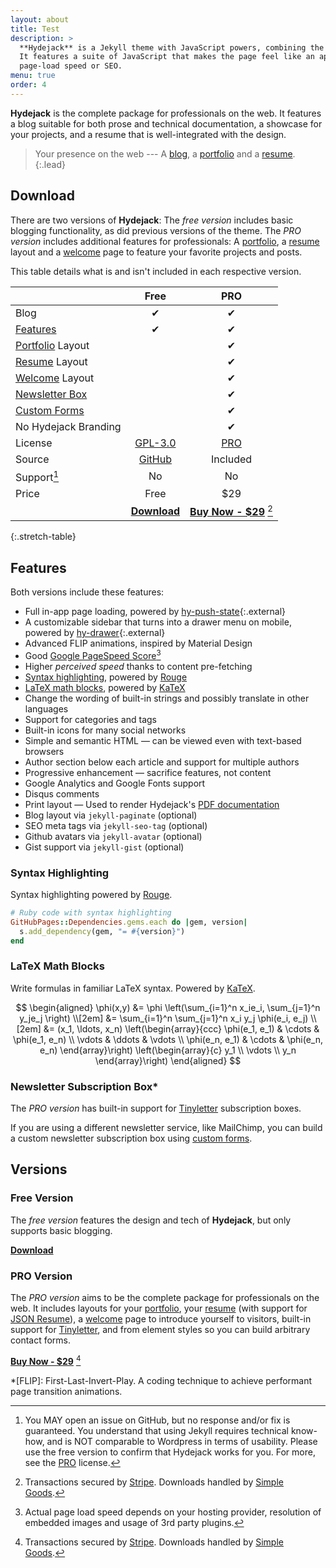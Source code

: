 ```yaml
---
layout: about
title: Test
description: >
  **Hydejack** is a Jekyll theme with JavaScript powers, combining the best of static sites and modern web apps.
  It features a suite of JavaScript that makes the page feel like an app, without sacrificing backwards-compatibility,
  page-load speed or SEO.
menu: true
order: 4
---
```


**Hydejack** is the complete package for professionals on the web.
It features a blog suitable for both prose and technical documentation,
a showcase for your projects, and a resume that is well-integrated with the design.

> Your presence on the web --- A [blog], a [portfolio] and a [resume].
{:.lead}

## Download
There are two versions of **Hydejack**: The *free version* includes basic blogging functionality,
as did previous versions of the theme.
The *PRO version* includes additional features for professionals:
A [portfolio], a [resume] layout and a [welcome] page to feature your favorite projects and posts.

This table details what is and isn't included in each respective version.

|                                     | Free                                   | PRO                                          |
|:------------------------------------|:--------------------------------------:|:--------------------------------------------:|
| Blog                                | &#x2714;                               | &#x2714;                                     |
| [Features][feat]                    | &#x2714;                               | &#x2714;                                     |
| [Portfolio] Layout                  |                                        | &#x2714;                                     |
| [Resume] Layout                     |                                        | &#x2714;                                     |
| [Welcome] Layout                    |                                        | &#x2714;                                     |
| [Newsletter Box][news]              |                                        | &#x2714;                                     |
| [Custom Forms][forms]               |                                        | &#x2714;                                     |
| No Hydejack Branding                |                                        | &#x2714;                                     |
| License                             | [GPL-3.0][license]                     | [PRO]                                        |
| Source                              | [GitHub][src]                          | Included                                     |
| Support[^1]                         | No                                     | No                                           |
| Price                               | Free                                   | $29                                          |
|                                     | [**Download**][kit]                    | [**Buy Now - $29**][buy] [^2]                |
{:.stretch-table}

[^1]: You MAY open an issue on GitHub, but no response and/or fix is guaranteed.
      You understand that using Jekyll requires technical know-how, and is NOT comparable to Wordpress in terms of usability.
      Please use the free version to confirm that Hydejack works for you.
      For more, see the [PRO] license.

## Features
Both versions include these features:

* Full in-app page loading, powered by [hy-push-state]{:.external}
* A customizable sidebar that turns into a drawer menu on mobile, powered by [hy-drawer]{:.external}
* Advanced FLIP animations, inspired by Material Design
* Good [Google PageSpeed Score][gpss][^4]
* Higher *perceived speed* thanks to content pre-fetching
* [Syntax highlighting](#syntax-highlighting), powered by [Rouge]
* [LaTeX math blocks](#latex-math-blocks), powered by [KaTeX]
* Change the wording of built-in strings and possibly translate in other languages
* Support for categories and tags
* Built-in icons for many social networks
* Simple and semantic HTML — can be viewed even with text-based browsers
* Author section below each article and support for multiple authors
* Progressive enhancement — sacrifice features, not content
* Google Analytics and Google Fonts support
* Disqus comments
* Print layout — Used to render Hydejack's [PDF documentation][pdf]
* Blog layout via `jekyll-paginate` (optional)
* SEO meta tags via `jekyll-seo-tag` (optional)
* Github avatars via `jekyll-avatar` (optional)
* Gist support via `jekyll-gist` (optional)

[^4]: Actual page load speed depends on your hosting provider, resolution of embedded images and usage of 3rd party plugins.  

### Syntax Highlighting
Syntax highlighting powered by [Rouge].

~~~ruby
# Ruby code with syntax highlighting
GitHubPages::Dependencies.gems.each do |gem, version|
  s.add_dependency(gem, "= #{version}")
end
~~~

### LaTeX Math Blocks
Write formulas in familiar LaTeX syntax. Powered by [KaTeX].

$$
\begin{aligned}
  \phi(x,y) &= \phi \left(\sum_{i=1}^n x_ie_i, \sum_{j=1}^n y_je_j \right) \\[2em]
            &= \sum_{i=1}^n \sum_{j=1}^n x_i y_j \phi(e_i, e_j)            \\[2em]
            &= (x_1, \ldots, x_n)
               \left(\begin{array}{ccc}
                 \phi(e_1, e_1)  & \cdots & \phi(e_1, e_n) \\
                 \vdots          & \ddots & \vdots         \\
                 \phi(e_n, e_1)  & \cdots & \phi(e_n, e_n)
               \end{array}\right)
               \left(\begin{array}{c}
                 y_1    \\
                 \vdots \\
                 y_n
               \end{array}\right)
\end{aligned}
$$

### Newsletter Subscription Box*
The *PRO version* has built-in support for [Tinyletter] subscription boxes.

If you are using a different newsletter service, like MailChimp,
you can build a custom newsletter subscription box using [custom forms][forms].

## Versions
### Free Version
The *free version* features the design and tech of **Hydejack**, but only supports basic blogging.

[**Download**][kit]

### PRO Version
The *PRO version* aims to be the complete package for professionals on the web.
It includes layouts for your [portfolio],
your [resume] (with support for [JSON Resume](https://jsonresume.org/)),
a [welcome] page to introduce yourself to visitors,
built-in support for [Tinyletter], and from element styles so you can build arbitrary contact forms.

[**Buy Now - $29**][buy] [^2]

[^2]: Transactions secured by [Stripe](https://stripe.com). Downloads handled by [Simple Goods](https://simplegoods.co/).  

[blog]: https://qwtel.com/hydejack/blog/
[portfolio]: https://qwtel.com/hydejack/variations/
[resume]: https://qwtel.com/hydejack/resume/
[download]: https://qwtel.com/download/
[welcome]: https://qwtel.com/hydejack/
[forms]: https://qwtel.com/hydejack/forms-by-example/

[feat]: #features
[news]: #newsletter-subscription-box
[syntax]: #syntax-highlighting
[latex]: #latex-math-blocks

[license]: LICENSE.md
[pro]: licenses/PRO.md
[docs]: docs/7.5.0/index.md

[kit]: https://github.com/qwtel/hydejack-starter-kit/archive/v7.5.0.zip
[src]: https://github.com/qwtel/hydejack
[gem]: https://rubygems.org/gems/jekyll-theme-hydejack
[buy]: https://app.simplegoods.co/i/AQTTVBOE

[gpss]: https://developers.google.com/speed/pagespeed/insights/?url=https%3A%2F%2Fqwtel.com%2Fhydejack%2F
[wiki]: https://github.com/qwtel/hydejack/blob/master/docs/7.5.0/index.md
[pdf]: https://github.com/qwtel/hydejack/releases/download/v7.5.0/Documentation._.Hydejack.pdf
[hy-push-state]: https://qwtel.com/hy-push-state/
[hy-drawer]: https://qwtel.com/hy-drawer/
[rouge]: http://rouge.jneen.net
[katex]: https://khan.github.io/KaTeX/
[tinyletter]: https://tinyletter.com/

*[FLIP]: First-Last-Invert-Play. A coding technique to achieve performant page transition animations.
